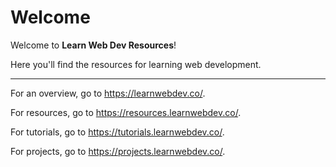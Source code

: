 # Welcome

Welcome to **Learn Web Dev Resources**!

Here you'll find the resources for learning web development.

---

For an overview, go to <https://learnwebdev.co/>.

For resources, go to <https://resources.learnwebdev.co/>.

For tutorials, go to <https://tutorials.learnwebdev.co/>.

For projects, go to <https://projects.learnwebdev.co/>.